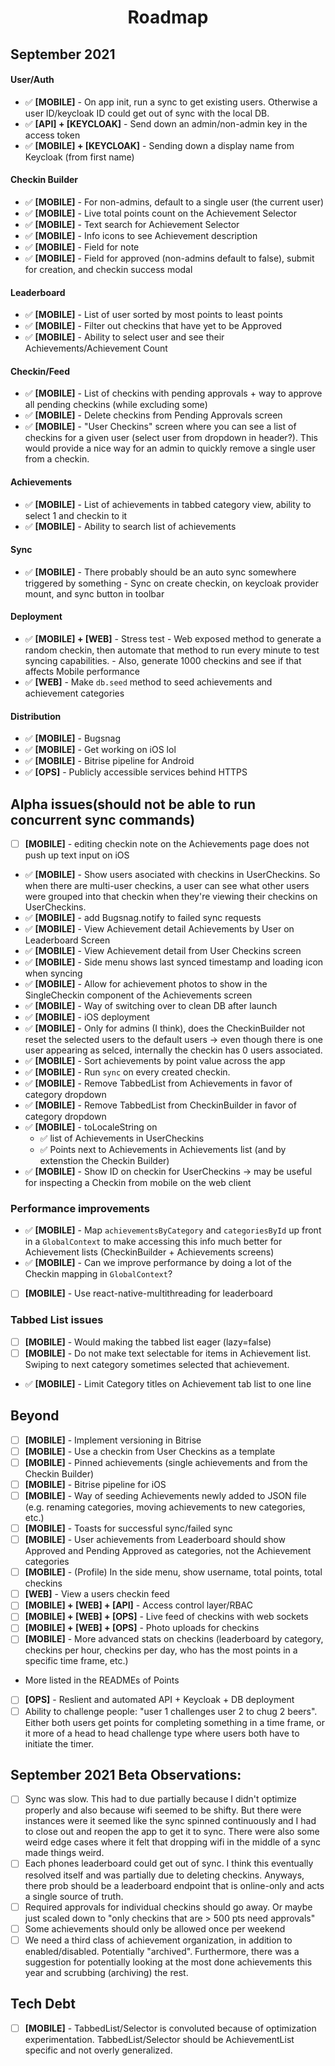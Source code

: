 <h1 align="center">Roadmap</h1>

## September 2021

#### User/Auth

- ✅ **[MOBILE]** - On app init, run a sync to get existing users. Otherwise a user ID/keycloak ID could get out of sync with the local DB.
- ✅ **[API] + [KEYCLOAK]** - Send down an admin/non-admin key in the access token
- ✅ **[MOBILE] + [KEYCLOAK]** - Sending down a display name from Keycloak (from first name)

#### Checkin Builder

- ✅ **[MOBILE]** - For non-admins, default to a single user (the current user)
- ✅ **[MOBILE]** - Live total points count on the Achievement Selector
- ✅ **[MOBILE]** - Text search for Achievement Selector
- ✅ **[MOBILE]** - Info icons to see Achievement description
- ✅ **[MOBILE]** - Field for note
- ✅ **[MOBILE]** - Field for approved (non-admins default to false), submit for creation, and checkin success modal

#### Leaderboard

- ✅ **[MOBILE]** - List of user sorted by most points to least points
- ✅ **[MOBILE]** - Filter out checkins that have yet to be Approved
- ✅ **[MOBILE]** - Ability to select user and see their Achievements/Achievement Count

#### Checkin/Feed

- ✅ **[MOBILE]** - List of checkins with pending approvals + way to approve all pending checkins (while excluding some)
- ✅ **[MOBILE]** - Delete checkins from Pending Approvals screen
- ✅ **[MOBILE]** - "User Checkins" screen where you can see a list of checkins for a given user (select user from dropdown in header?). This would provide a nice way for an admin to quickly remove a single user from a checkin.

#### Achievements

- ✅ **[MOBILE]** - List of achievements in tabbed category view, ability to select 1 and checkin to it
- ✅ **[MOBILE]** - Ability to search list of achievements

#### Sync

- ✅ **[MOBILE]** - There probably should be an auto sync somewhere triggered by something - Sync on create checkin, on keycloak provider mount, and sync button in toolbar

#### Deployment

- ✅ **[MOBILE] + [WEB]** - Stress test - Web exposed method to generate a random checkin, then automate that method to run every minute to test syncing capabilities.
        - Also, generate 1000 checkins and see if that affects Mobile performance
- ✅ **[WEB]** - Make `db.seed` method to seed achievements and achievement categories

#### Distribution

- ✅ **[MOBILE]** - Bugsnag
- ✅ **[MOBILE]** - Get working on iOS lol
- ✅ **[MOBILE]** - Bitrise pipeline for Android
- ✅ **[OPS]** - Publicly accessible services behind HTTPS

## Alpha issues(should not be able to run concurrent sync commands)

- [ ] **[MOBILE]** - editing checkin note on the Achievements page does not push up text input on iOS
- ✅ **[MOBILE]** - Show users asociated with checkins in UserCheckins. So when there are multi-user checkins, a user can see what other users were grouped into that checkin when they're viewing their checkins on UserCheckins.
- ✅ **[MOBILE]** - add Bugsnag.notify to failed sync requests
- ✅ **[MOBILE]** - View Achievement detail Achievements by User on Leaderboard Screen
- ✅ **[MOBILE]** - View Achievement detail from User Checkins screen
- ✅ **[MOBILE]** - Side menu shows last synced timestamp and loading icon when syncing 
- ✅ **[MOBILE]** - Allow for achievement photos to show in the SingleCheckin component of the Achievements screen
- ✅ **[MOBILE]** - Way of switching over to clean DB after launch
- ✅ **[MOBILE]** - iOS deployment
- ✅ **[MOBILE]** - Only for admins (I think), does the CheckinBuilder not reset the selected users to the default users -> even though there is one user appearing as selced, internally the checkin has 0 users associated.
- ✅ **[MOBILE]** - Sort achievements by point value across the app
- ✅ **[MOBILE]** - Run `sync` on every created checkin.
- ✅ **[MOBILE]** - Remove TabbedList from Achievements in favor of category dropdown
- ✅ **[MOBILE]** - Remove TabbedList from CheckinBuilder in favor of category dropdown
- ✅ **[MOBILE]** - toLocaleString on
  - ✅ list of Achievements in UserCheckins
  - ✅ Points next to Achievements in Achievements list (and by extenstion the Checkin Builder)
- ✅ **[MOBILE]** - Show ID on checkin for UserCheckins -> may be useful for inspecting a Checkin from mobile on the web client

### Performance improvements
- ✅ **[MOBILE]** - Map `achievementsByCategory` and `categoriesById` up front in a `GlobalContext` to make accessing this info much better for Achievement lists (CheckinBuilder + Achievements screens)
- ✅ **[MOBILE]** - Can we improve performance by doing a lot of the Checkin mapping in `GlobalContext`?
- [ ] **[MOBILE]** - Use react-native-multithreading for leaderboard

### Tabbed List issues

- [ ] **[MOBILE]** - Would making the tabbed list eager (lazy=false)
- [ ] **[MOBILE]** - Do not make text selectable for items in Achievement list. Swiping to next category sometimes selected that achievement. 
- ✅ **[MOBILE]** - Limit Category titles on Achievement tab list to one line

## Beyond

- [ ] **[MOBILE]** - Implement versioning in Bitrise
- [ ] **[MOBILE]** - Use a checkin from User Checkins as a template
- [ ] **[MOBILE]** - Pinned achievements (single achievements and from the Checkin Builder)
- [ ] **[MOBILE]** - Bitrise pipeline for iOS
- [ ] **[MOBILE]** - Way of seeding Achievements newly added to JSON file (e.g. renaming categories, moving achievements to new categories, etc.)
- [ ] **[MOBILE]** - Toasts for successful sync/failed sync
- [ ] **[MOBILE]** - User achievements from Leaderboard should show Approved and Pending Approved as categories, not the Achievement categories
- [ ] **[MOBILE]** - (Profile) In the side menu, show username, total points, total checkins
- [ ] **[WEB]** - View a users checkin feed
- [ ] **[MOBILE] + [WEB] + [API]** - Access control layer/RBAC
- [ ] **[MOBILE] + [WEB] + [OPS]** - Live feed of checkins with web sockets
- [ ] **[MOBILE] + [WEB] + [OPS]** - Photo uploads for checkins
- [ ] **[MOBILE]** - More advanced stats on checkins (leaderboard by category, checkins per hour, checkins per day, who has the most points in a specific time frame, etc.)
- More listed in the READMEs of Points
- [ ] **[OPS]** - Reslient and automated API + Keycloak + DB deployment
- [ ] Ability to challenge people: "user 1 challenges user 2 to chug 2 beers". Either both users get points for completing something in a time frame, or it more of a head to head challenge type where users both have to initiate the timer.

## September 2021 Beta Observations:
- [ ] Sync was slow. This had to due partially because I didn't optimize properly and also because wifi seemed to be shifty. But there were instances were it seemed like the sync spinned continuously and I had to close out and reopen the app to get it to sync. There were also some weird edge cases where it felt that dropping wifi in the middle of a sync made things weird.
- [ ] Each phones leaderboard could get out of sync. I think this eventually resolved itself and was partially due to deleting checkins. Anyways, there prob should be a leaderboard endpoint that is online-only and acts a single source of truth.
- [ ] Required approvals for individual checkins should go away. Or maybe just scaled down to "only checkins that are > 500 pts need approvals"
- [ ] Some achievements should only be allowed once per weekend
- [ ] We need a third class of achievement organization, in addition to enabled/disabled. Potentially "archived". Furthermore, there was a suggestion for potentially looking at the most done achievements this year and scrubbing (archiving) the rest.

## Tech Debt

- [ ] **[MOBILE]** - TabbedList/Selector is convoluted because of optimization experimentation. TabbedList/Selector should be AchievementList specific and not overly generalized.
